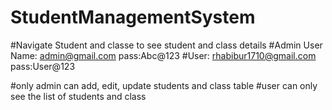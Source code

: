 # StudentManagementSystem
#Navigate Student and classe to see student and class details
#Admin User Name: admin@gmail.com
pass:Abc@123
#User: rhabibur1710@gmail.com
pass:User@123

#only admin can add, edit, update students and class table
#user can only see the list of students and class

